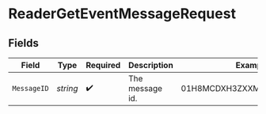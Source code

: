# ReaderGetEventMessageRequest


## Fields

| Field                      | Type                       | Required                   | Description                | Example                    |
| -------------------------- | -------------------------- | -------------------------- | -------------------------- | -------------------------- |
| `MessageID`                | *string*                   | :heavy_check_mark:         | The message id.            | 01H8MCDXH3ZXXMAA3918GRCFVE |